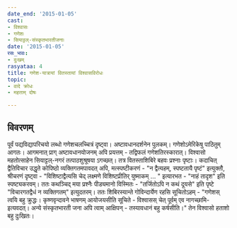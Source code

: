 ```yaml
---
date_end: '2015-01-05'
cast:
- विश्वासः
- गणेशः
- सियाट्टल्-संस्कृतभारतीजनाः
date: '2015-01-05'
रसः_भावः:
- दुःखम्
rasyataa: 4
title: गणेश-यात्रायां वितस्तायां विश्वासविरोधः
topic:
- वादे क्रोधः
- महताम् दोषः

---
```


## विवरणम्
पूर्वं पद्यविद्यापरिचयो लब्धो गणेशचलच्चित्रं दृष्ट्वा। अष्टावधानदर्शनेन पुलकम्। गणेशोऽमेरिकेषु पाठितुम् आगतः। आगमनात् प्राग् अष्टावधानयोजनम् अपि प्रयत्तम् - तद्विफलं गणेशतिरस्कारात्। विश्वासो महतोत्साहेन सियाट्टल्-नगरं तत्पाठशुश्रूषया ऽगच्छत्। तत्र वितस्ताशिबिरे बहवः प्रश्नाः‌ पृष्टाः। कदाचित् द्वैतिविचार उद्धृते कोपिष्ठो व्यक्तिगतमपावदत् अपि, मत्स्पष्टीकरणं - "न द्वैत्यहम्, स्पष्टतायै पृष्टं" इत्युक्तौ, श्रीचरणं दृष्ट्वा - "विशिष्टाद्वैत्यसि चेद् लक्ष्मणे विशिष्टप्रीतिर् युष्माकम् … " इत्यारभत - "नाहं तादृश" इति स्पष्ट्यकरवम्। ततः कथञ्चिद् मया प्रश्नैः पीड्यमानो विस्मितः - "तर्जितोऽपि न कथं दूयसे" इति पृष्टे "विचारगतद्वैधं न व्यक्तिगतम्" इत्युदतरम्। ततः शिबिरस्यान्ते गोविन्दार्येण रहसि सूचितोऽहम् - "गणेशस् त्वयि बहु क्रुद्धः। कृष्णवृन्दावने भाषणम् आयोजयसीति सूचिते - विश्वासस् चेत् पूर्वम् एव नागच्छामि- इत्यवदत्। अन्ये संस्कृतभारती जना अपि त्वाम् आक्षिपन् - तस्यावधानं बहु कर्षसीति।" तेन विश्वासो हताशो बहु दुःखितः।

